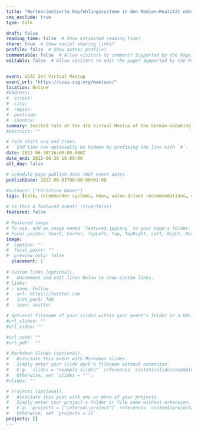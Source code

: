 ```yaml
---
title: "Werteorientierte Empfehlungssysteme in den Medien—Realität oder Utopie?"
cms_exclude: true
type: talk

draft: false
reading_time: false  # Show estimated reading time?
share: true  # Show social sharing links?
profile: false  # Show author profile?
commentable: false  # Allow visitors to comment? Supported by the Page, Post, and Docs content types.
editable: false  # Allow visitors to edit the page? Supported by the Page, Post, and Docs content types.


event: UCAI 3rd Virtual Meetup
event_url: "https://ucai-sig.org/meetups/"
location: Online
#address:
#  street: 
#  city: 
#  region:
#  postcode:
#  country: 
summary: Invited talk at the 3rd Virtual Meetup of the German-speaking community on user-centered AI.
#abstract: ""

# Talk start and end times.
#   End time can optionally be hidden by prefixing the line with `#`.
date: 2022-06-30T16:00:00.000Z
date_end: 2022-06-30 18:00:00
all_day: false

# Schedule page publish date (NOT event date).
publishDate: 2022-06-03T00:00:00+01:00

#authors: ["Christine Bauer"]
tags: [talk, recommender systems, news, value-driven recommendations, values]

# Is this a featured event? (true/false)
featured: false

# Featured image
# To use, add an image named `featured.jpg/png` to your page's folder. 
# Focal points: Smart, Center, TopLeft, Top, TopRight, Left, Right, BottomLeft, Bottom, BottomRight.
image:
#  caption: ""
#  focal_point: ""
#  preview_only: false
  placement: 1
  
# Custom links (optional).
#   Uncomment and edit lines below to show custom links.
# links:
# - name: Follow
#   url: https://twitter.com
#   icon_pack: fab
#   icon: twitter

# Optional filename of your slides within your event's folder or a URL.
#url_slides: ""
#url_video: ""

#url_code: ""
#url_pdf:  ""

# Markdown Slides (optional).
#   Associate this event with Markdown slides.
#   Simply enter your slide deck's filename without extension.
#   E.g. `slides = "example-slides"` references `content/slides/example-slides.md`.
#   Otherwise, set `slides = ""`.
#slides: ""

# Projects (optional).
#   Associate this post with one or more of your projects.
#   Simply enter your project's folder or file name without extension.
#   E.g. `projects = ["internal-project"]` references `content/project/deep-learning/index.md`.
#   Otherwise, set `projects = []`.
projects: []
---
```



